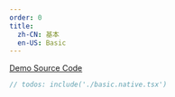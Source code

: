 ```yaml
---
order: 0
title:
  zh-CN: 基本
  en-US: Basic
---
```


[Demo Source Code](https://github.com/ant-design/ant-design-mobile-rn/blob/master/components/card/demo/basic.native.tsx)

````jsx
// todos: include('./basic.native.tsx')
````
